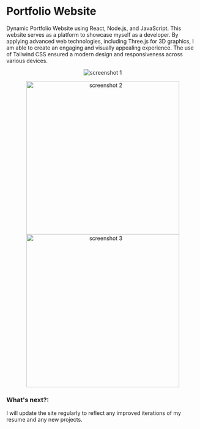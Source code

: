 # Portfolio Website
Dynamic Portfolio Website using React, Node.js, and JavaScript. 
This website serves as a platform to showcase myself as a developer. 
By applying advanced web technologies, including
Three.js for 3D graphics, I am able to create an engaging and visually appealing experience. 
The use of Tailwind CSS ensured a modern design and responsiveness across various devices.

<p align="center">
  <img src="https://github.com/user-attachments/assets/936358e3-b318-44d5-be9f-e9eb4d863942" alt="screenshot 1" />
</p>

<p align="center">
   <img src="https://github.com/user-attachments/assets/d9949b6e-1756-42bf-bcb0-d33d35badbbb" alt="screenshot 2" width="400"/>
   <img src="https://github.com/user-attachments/assets/1e50d52f-fc5a-4616-b899-319d28ef660f" alt="screenshot 3" width="400"/>
</p>

### What's next?:
I will update the site regularly to reflect any improved iterations of my resume and any new projects.
